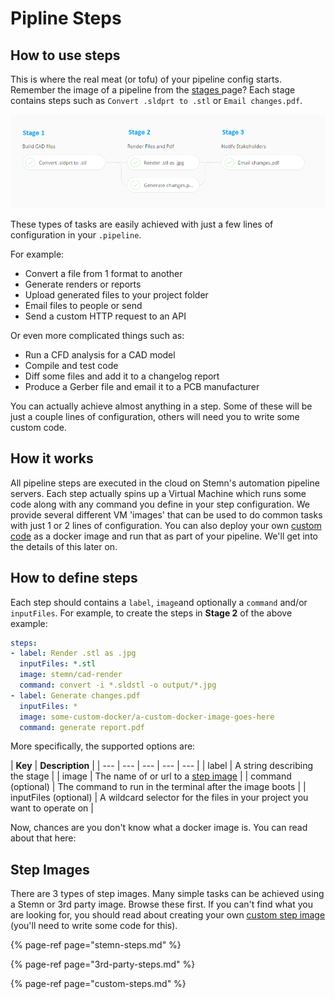 # Pipline Steps

## How to use steps

This is where the real meat \(or tofu\) of your pipeline config starts. Remember the image of a pipeline from the [stages ](../pipeline-stages.md)page? Each stage contains steps such as `Convert .sldprt to .stl` or `Email changes.pdf`. 

![](../../../.gitbook/assets/steps-stages%20%281%29.png)

These types of tasks are easily achieved with just a few lines of configuration in your `.pipeline`.

For example:

* Convert a file from 1 format to another
* Generate renders or reports
* Upload generated files to your project folder
* Email files to people or send
* Send a custom HTTP request to an API

Or even more complicated things such as:

* Run a CFD analysis for a CAD model
* Compile and test code
* Diff some files and add it to a changelog report
* Produce a Gerber file and email it to a PCB manufacturer 

You can actually achieve almost anything in a step. Some of these will be just a couple lines of configuration, others will need you to write some custom code.

## How it works

All pipeline steps are executed in the cloud on Stemn's automation pipeline servers. Each step actually spins up a Virtual Machine which runs some code along with any command you define in your step configuration. We provide several different VM 'images' that can be used to do common tasks with just 1 or 2 lines of configuration. You can also deploy your own [custom code](custom-steps.md) as a docker image and run that as part of your pipeline. We'll get into the details of this later on.

## How to define steps

Each step should contains a `label`, `image`and optionally a `command` and/or `inputFiles`. For example, to create the steps in **Stage 2** of the above example: 

```yaml
steps:
- label: Render .stl as .jpg
  inputFiles: *.stl
  image: stemn/cad-render
  command: convert -i *.sldstl -o output/*.jpg
- label: Generate changes.pdf
  inputFiles: *
  image: some-custom-docker/a-custom-docker-image-goes-here
  command: generate report.pdf
```

More specifically, the supported options are:

| **Key** | **Description** |
| --- | --- | --- | --- | --- |
| label | A string describing the stage |
| image | The name of or url to a [step image](./#step-images) |
| command \(optional\) | The command to run in the terminal after the image boots |
| inputFiles \(optional\) | A wildcard selector for the files in your project you want to operate on |

Now, chances are you don't know what a docker image is. You can read about that here:

## Step Images

There are 3 types of step images. Many simple tasks can be achieved using a Stemn or 3rd party image. Browse these first. If you can't find what you are looking for, you should read about creating your own [custom step image](custom-steps.md) \(you'll need to write some code for this\).

{% page-ref page="stemn-steps.md" %}

{% page-ref page="3rd-party-steps.md" %}

{% page-ref page="custom-steps.md" %}



